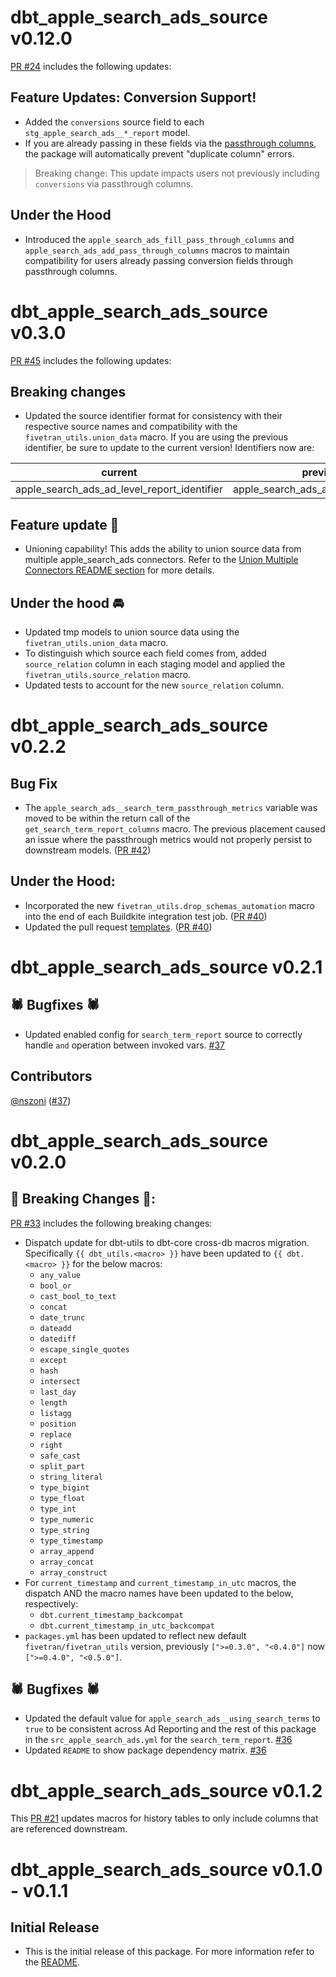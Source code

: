 # dbt_apple_search_ads_source v0.12.0
[PR #24](https://github.com/fivetran/dbt_apple_search_ads_source/pull/24) includes the following updates:

## Feature Updates: Conversion Support!
- Added the `conversions` source field to each `stg_apple_search_ads__*_report` model.
- If you are already passing in these fields via the [passthrough columns](https://github.com/fivetran/dbt_apple_search_ads?tab=readme-ov-file#passing-through-additional-metrics), the package will automatically prevent "duplicate column" errors.
> Breaking change: This update impacts users not previously including `conversions` via passthrough columns.

## Under the Hood
- Introduced the `apple_search_ads_fill_pass_through_columns` and `apple_search_ads_add_pass_through_columns` macros to maintain compatibility for users already passing conversion fields through passthrough columns.

# dbt_apple_search_ads_source v0.3.0
[PR #45](https://github.com/fivetran/dbt_apple_search_ads_source/pull/45) includes the following updates:
## Breaking changes
- Updated the source identifier format for consistency with their respective source names and compatibility with the `fivetran_utils.union_data` macro. If you are using the previous identifier, be sure to update to the current version! Identifiers now are:

| current  | previous |
|----------|----------|
|apple_search_ads_ad_level_report_identifier | apple_search_ads_ad_report_identifier |

## Feature update 🎉
- Unioning capability! This adds the ability to union source data from multiple apple_search_ads connectors. Refer to the [Union Multiple Connectors README section](https://github.com/fivetran/dbt_apple_search_ads_source/blob/main/README.md#union-multiple-connectors) for more details.

## Under the hood 🚘
- Updated tmp models to union source data using the `fivetran_utils.union_data` macro. 
- To distinguish which source each field comes from, added `source_relation` column in each staging model and applied the `fivetran_utils.source_relation` macro.
- Updated tests to account for the new `source_relation` column.

# dbt_apple_search_ads_source v0.2.2
## Bug Fix
- The `apple_search_ads__search_term_passthrough_metrics` variable was moved to be within the return call of the `get_search_term_report_columns` macro. The previous placement caused an issue where the passthrough metrics would not properly persist to downstream models. ([PR #42](https://github.com/fivetran/dbt_apple_search_ads_source/pull/42))
## Under the Hood:
- Incorporated the new `fivetran_utils.drop_schemas_automation` macro into the end of each Buildkite integration test job. ([PR #40](https://github.com/fivetran/dbt_apple_search_ads_source/pull/40))
- Updated the pull request [templates](/.github). ([PR #40](https://github.com/fivetran/dbt_apple_search_ads_source/pull/40))
# dbt_apple_search_ads_source v0.2.1

## 🕷️ Bugfixes 🕷️
- Updated enabled config for `search_term_report` source to correctly handle `and` operation between invoked vars. [#37](https://github.com/fivetran/dbt_apple_search_ads_source/pull/36)

## Contributors

[@nszoni](https://github.com/nszoni) ([#37](https://github.com/fivetran/dbt_apple_search_ads_source/pull/37))

# dbt_apple_search_ads_source v0.2.0

## 🚨 Breaking Changes 🚨:
[PR #33](https://github.com/fivetran/dbt_apple_search_ads_source/pull/33) includes the following breaking changes:
- Dispatch update for dbt-utils to dbt-core cross-db macros migration. Specifically `{{ dbt_utils.<macro> }}` have been updated to `{{ dbt.<macro> }}` for the below macros:
    - `any_value`
    - `bool_or`
    - `cast_bool_to_text`
    - `concat`
    - `date_trunc`
    - `dateadd`
    - `datediff`
    - `escape_single_quotes`
    - `except`
    - `hash`
    - `intersect`
    - `last_day`
    - `length`
    - `listagg`
    - `position`
    - `replace`
    - `right`
    - `safe_cast`
    - `split_part`
    - `string_literal`
    - `type_bigint`
    - `type_float`
    - `type_int`
    - `type_numeric`
    - `type_string`
    - `type_timestamp`
    - `array_append`
    - `array_concat`
    - `array_construct`
- For `current_timestamp` and `current_timestamp_in_utc` macros, the dispatch AND the macro names have been updated to the below, respectively:
    - `dbt.current_timestamp_backcompat`
    - `dbt.current_timestamp_in_utc_backcompat`
- `packages.yml` has been updated to reflect new default `fivetran/fivetran_utils` version, previously `[">=0.3.0", "<0.4.0"]` now `[">=0.4.0", "<0.5.0"]`.

## 🕷️ Bugfixes 🕷️
- Updated the default value for `apple_search_ads__using_search_terms` to `true` to be consistent across Ad Reporting and the rest of this package in the `src_apple_search_ads.yml` for the `search_term_report`. [#36](https://github.com/fivetran/dbt_apple_search_ads_source/pull/36)
- Updated `README` to show package dependency matrix. [#36](https://github.com/fivetran/dbt_apple_search_ads_source/pull/36)

# dbt_apple_search_ads_source v0.1.2

This [PR #21](https://github.com/fivetran/dbt_apple_search_ads_source/pull/21) updates macros for history tables to only include columns that are referenced downstream.
# dbt_apple_search_ads_source v0.1.0 - v0.1.1

## Initial Release
- This is the initial release of this package. For more information refer to the [README](/README.md).
